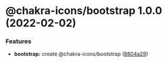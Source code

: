# @chakra-icons/bootstrap 1.0.0 (2022-02-02)

### Features

- **bootstrap:** create @chakra-icons/bootstrap ([8804a29](https://github.com/kodingdotninja/chakra-icons/commit/8804a298f69604d984fab36c6ca1080964d0aa0b))
